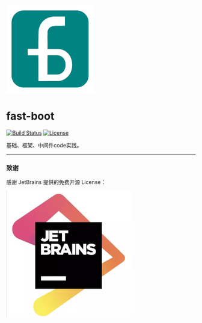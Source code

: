 ![fast-boot](logo.png)

fast-boot
======================

[![Build Status](https://travis-ci.org/mybatis/spring.svg?branch=master)](https://travis-ci.org/mybatis/spring)
[![License](http://img.shields.io/:license-apache-brightgreen.svg)](http://www.apache.org/licenses/LICENSE-2.0.html)


基础、框架、中间件code实践。

---

### 致谢 

感谢 JetBrains 提供的免费开源 License：


[![jetbrains](jetbrans-logo.png)](https://www.jetbrains.com/?from=fastboot)
